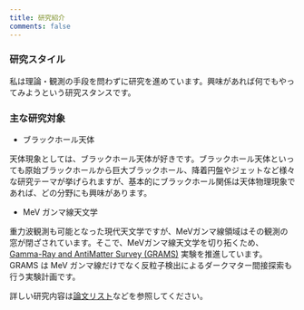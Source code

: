 ```yaml
---
title: 研究紹介
comments: false
---
```

### 研究スタイル
私は理論・観測の手段を問わずに研究を進めています。興味があれば何でもやってみようという研究スタンスです。

### 主な研究対象
* ブラックホール天体  

天体現象としては、ブラックホール天体が好きです。ブラックホール天体といっても原始ブラックホールから巨大ブラックホール、降着円盤やジェットなど様々な研究テーマが挙げられますが、基本的にブラックホール関係は天体物理現象であれば、どの分野にも興味があります。

* MeV ガンマ線天文学  

重力波観測も可能となった現代天文学ですが、MeVガンマ線領域はその観測の窓が閉ざされています。そこで、MeVガンマ線天文学を切り拓くため、[Gamma-Ray and AntiMatter Survey (GRAMS)](https://express.northeastern.edu/grams/) 実験を推進しています。GRAMS は MeV ガンマ線だけでなく反粒子検出によるダークマター間接探索も行う実験計画です。


詳しい研究内容は[論文リスト](../publication)などを参照してください。
